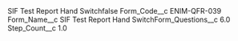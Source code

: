 <?xml version="1.0" encoding="UTF-8"?>
<CustomMetadata xmlns="http://soap.sforce.com/2006/04/metadata" xmlns:xsi="http://www.w3.org/2001/XMLSchema-instance" xmlns:xsd="http://www.w3.org/2001/XMLSchema">
    <label>SIF Test Report Hand Switch​</label>
    <protected>false</protected>
    <values>
        <field>Form_Code__c</field>
        <value xsi:type="xsd:string">ENIM-QFR-039</value>
    </values>
    <values>
        <field>Form_Name__c</field>
        <value xsi:type="xsd:string">SIF Test Report Hand Switch​</value>
    </values>
    <values>
        <field>Form_Questions__c</field>
        <value xsi:type="xsd:double">6.0</value>
    </values>
    <values>
        <field>Step_Count__c</field>
        <value xsi:type="xsd:double">1.0</value>
    </values>
</CustomMetadata>
